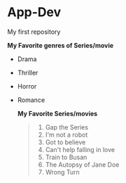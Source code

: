 # App-Dev
My first repository

**My Favorite genres of Series/movie**
- Drama
- Thriller
- Horror
- Romance

  **My Favorite Series/movies**
  > 1. Gap the Series
  > 2. I'm not a robot
  > 3. Got to believe
  > 4. Can't help falling in love
  > 5. Train to Busan
  > 6. The Autopsy of Jane Doe
  > 7. Wrong Turn

